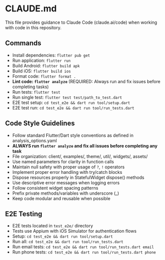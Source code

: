 # CLAUDE.md

This file provides guidance to Claude Code (claude.ai/code) when working with code in this repository.

## Commands
- Install dependencies: `flutter pub get`
- Run application: `flutter run`
- Build Android: `flutter build apk`
- Build iOS: `flutter build ios`
- Format code: `flutter format .`
- **Lint code: `flutter analyze`** (REQUIRED: Always run and fix issues before completing tasks)
- Run tests: `flutter test`
- Run single test: `flutter test test/path_to_test.dart`
- E2E test setup: `cd test_e2e && dart run tool/setup.dart`
- E2E test run: `cd test_e2e && dart run tool/run_tests.dart`

## Code Style Guidelines
- Follow standard Flutter/Dart style conventions as defined in analysis_options.yaml
- **ALWAYS run `flutter analyze` and fix all issues before completing any task**
- File organization: client/, examples/, theme/, util/, widgets/, assets/
- Use named parameters for clarity in function calls
- Maintain null safety with proper usage of `?`, `!` operators
- Implement proper error handling with try/catch blocks
- Dispose resources properly in StatefulWidget dispose() methods
- Use descriptive error messages when logging errors
- Follow consistent widget spacing patterns
- Prefix private methods/variables with underscore (_)
- Keep code modular and reusable when possible

## E2E Testing
- E2E tests located in `test_e2e/` directory
- Tests use Appium with iOS Simulator for authentication flows
- Setup: `cd test_e2e && dart run tool/setup.dart`
- Run all: `cd test_e2e && dart run tool/run_tests.dart`
- Run email tests: `cd test_e2e && dart run tool/run_tests.dart email`
- Run phone tests: `cd test_e2e && dart run tool/run_tests.dart phone`